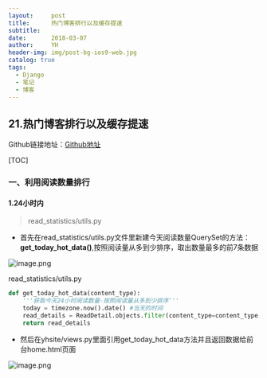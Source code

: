 ```yaml
---
layout:     post
title:      热门博客排行以及缓存提速
subtitle:   
date:       2018-03-07
author:     YH
header-img: img/post-bg-ios9-web.jpg
catalog: true
tags:
  - Django
  - 笔记
  - 博客
---
```


## 21.热门博客排行以及缓存提速


Github链接地址：[Github地址](https://github.com/yhxt/django2.0-code/tree/master/21.%E7%83%AD%E9%97%A8%E5%8D%9A%E5%AE%A2%E6%8E%92%E8%A1%8C%E4%BB%A5%E5%8F%8A%E7%BC%93%E5%AD%98%E6%8F%90%E9%80%9F)

[TOC]

### 一、利用阅读数量排行

#### 1.24小时内

>  read_statistics/utils.py

- 首先在read_statistics/utils.py文件里新建今天阅读数量QuerySet的方法：**get_today_hot_data()**,按照阅读量从多到少排序，取出数量最多的前7条数据

![image.png](http://upload-images.jianshu.io/upload_images/545178-2682d7a512fe0477.png?imageMogr2/auto-orient/strip%7CimageView2/2/w/1240)




read_statistics/utils.py
```python
def get_today_hot_data(content_type):
    '''获取今天24小时阅读数量-按照阅读量从多到少排序'''
    today = timezone.now().date() #当天的时间
    read_details = ReadDetail.objects.filter(content_type=content_type,date=today).order_by('-read_num')[:7]
    return read_details
```

- 然后在yhsite/views.py里面引用get_today_hot_data方法并且返回数据给前台home.html页面

![image.png](http://upload-images.jianshu.io/upload_images/545178-e6ca5bb8553e677e.png?imageMogr2/auto-orient/strip%7CimageView2/2/w/1240)
